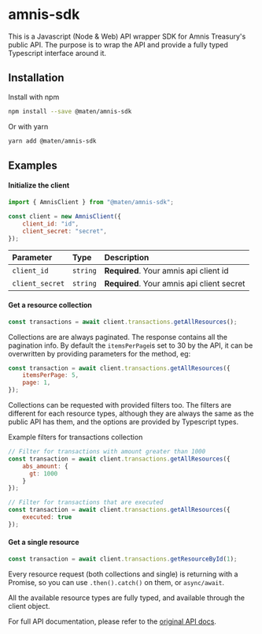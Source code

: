 
# amnis-sdk

This is a Javascript (Node & Web) API wrapper SDK for Amnis Treasury's public API. The purpose is to wrap the API and provide a fully typed Typescript interface around it. 

## Installation

Install with npm

```bash
npm install --save @maten/amnis-sdk
```
Or with yarn
```bash
yarn add @maten/amnis-sdk
```
    
## Examples

#### Initialize the client

```javascript
import { AmnisClient } from "@maten/amnis-sdk";

const client = new AmnisClient({
    client_id: "id",
    client_secret: "secret",
});
```

| Parameter | Type     | Description                |
| :-------- | :------- | :------------------------- |
| `client_id` | `string` | **Required**. Your amnis api client id |
| `client_secret` | `string` | **Required**. Your amnis api client secret |

#### Get a resource collection

```javascript
const transactions = await client.transactions.getAllResources();
```

Collections are are always paginated. The response contains all the pagination info. By default the `itemsPerPage`is set to 30 by the API, it can be overwritten by providing parameters for the method, eg:

```javascript
const transaction = await client.transactions.getAllResources({
    itemsPerPage: 5,
    page: 1,
});
```

Collections can be requested with provided filters too. The filters are different for each resource types, although they are always the same as the public API has them, and the options are provided by Typescript types.

Example filters for transactions collection
```javascript
// Filter for transactions with amount greater than 1000
const transaction = await client.transactions.getAllResources({
    abs_amount: {
      gt: 1000
    }    
});

// Filter for transactions that are executed
const transaction = await client.transactions.getAllResources({
    executed: true 
});
```

#### Get a single resource

```javascript
const transaction = await client.transactions.getResourceById(1);
```

Every resource request (both collections and single) is returning with a Promise, so you can use `.then().catch()` on them, or `async/await`.

All the available resource types are fully typed, and available through the client object. 

For full API documentation, please refer to the [original API docs](https://api.amnistreasury.com/here-you-can-find-the-docs/api.html).